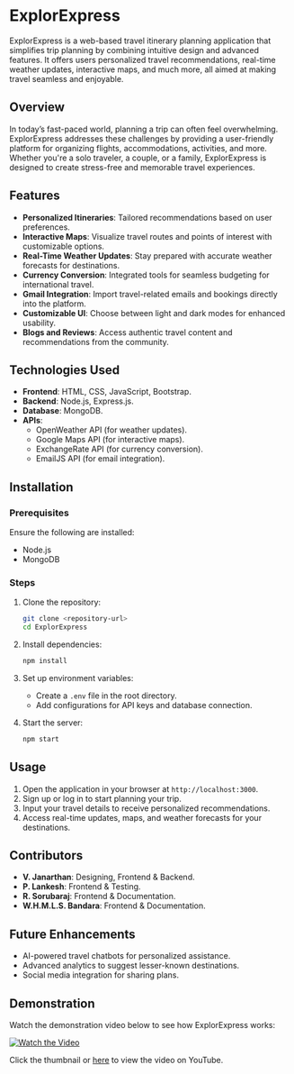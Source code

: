 # ExplorExpress  

ExplorExpress is a web-based travel itinerary planning application that simplifies trip planning by combining intuitive design and advanced features. It offers users personalized travel recommendations, real-time weather updates, interactive maps, and much more, all aimed at making travel seamless and enjoyable.  

## Overview  
In today’s fast-paced world, planning a trip can often feel overwhelming. ExplorExpress addresses these challenges by providing a user-friendly platform for organizing flights, accommodations, activities, and more. Whether you're a solo traveler, a couple, or a family, ExplorExpress is designed to create stress-free and memorable travel experiences.  

## Features  
- **Personalized Itineraries**: Tailored recommendations based on user preferences.  
- **Interactive Maps**: Visualize travel routes and points of interest with customizable options.  
- **Real-Time Weather Updates**: Stay prepared with accurate weather forecasts for destinations.  
- **Currency Conversion**: Integrated tools for seamless budgeting for international travel.  
- **Gmail Integration**: Import travel-related emails and bookings directly into the platform.  
- **Customizable UI**: Choose between light and dark modes for enhanced usability.  
- **Blogs and Reviews**: Access authentic travel content and recommendations from the community.  

## Technologies Used  
- **Frontend**: HTML, CSS, JavaScript, Bootstrap.  
- **Backend**: Node.js, Express.js.  
- **Database**: MongoDB.  
- **APIs**:  
  - OpenWeather API (for weather updates).  
  - Google Maps API (for interactive maps).  
  - ExchangeRate API (for currency conversion).  
  - EmailJS API (for email integration).  

## Installation  

### Prerequisites  
Ensure the following are installed:  
- Node.js  
- MongoDB  

### Steps  
1. Clone the repository:  
   ```bash  
   git clone <repository-url>  
   cd ExplorExpress  
   ```  
2. Install dependencies:  
   ```bash  
   npm install  
   ```  
3. Set up environment variables:  
   - Create a `.env` file in the root directory.  
   - Add configurations for API keys and database connection.  

4. Start the server:  
   ```bash  
   npm start  
   ```  

## Usage  
1. Open the application in your browser at `http://localhost:3000`.  
2. Sign up or log in to start planning your trip.  
3. Input your travel details to receive personalized recommendations.  
4. Access real-time updates, maps, and weather forecasts for your destinations.  

## Contributors  
- **V. Janarthan**: Designing, Frontend & Backend.  
- **P. Lankesh**: Frontend & Testing.  
- **R. Sorubaraj**: Frontend & Documentation.  
- **W.H.M.L.S. Bandara**: Frontend & Documentation.  

## Future Enhancements  
- AI-powered travel chatbots for personalized assistance.  
- Advanced analytics to suggest lesser-known destinations.  
- Social media integration for sharing plans.  

## Demonstration  
Watch the demonstration video below to see how ExplorExpress works:  

[![Watch the Video](https://img.youtube.com/vi/qxbSJNwitYk/0.jpg)](https://www.youtube.com/watch?v=qxbSJNwitYk)  

Click the thumbnail or [here](https://www.youtube.com/watch?v=qxbSJNwitYk) to view the video on YouTube.  

```  
